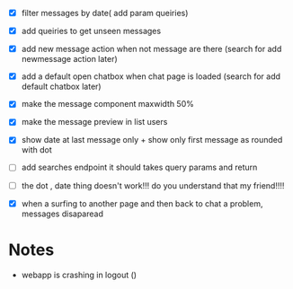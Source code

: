 



 - [x] filter messages by date( add param queiries)

 - [x] add queiries to get unseen messages
 - [x] add new message action when not message are there (search for add newmessage action later)
 - [x] add a default open chatbox when chat page is loaded (search for add default chatbox later)
 - [x] make the message component maxwidth 50%
 - [x] make the message preview in list users  
 - [x] show date at last message only + show only first message as rounded with dot
 - [ ] add searches endpoint it should takes query params and return

 - [ ] the dot , date thing doesn't work!!! do you understand that my friend!!!!
 - [x] when a surfing to another page and then back to chat a problem, messages disaparead
 


# Notes
- webapp is crashing in logout ()
